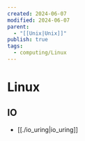 ```yaml
---
created: 2024-06-07
modified: 2024-06-07
parent:
  - "[[Unix|Unix]]"
publish: true
tags:
  - computing/Linux
---
```


# Linux

## IO
- [[./io_uring|io_uring]]